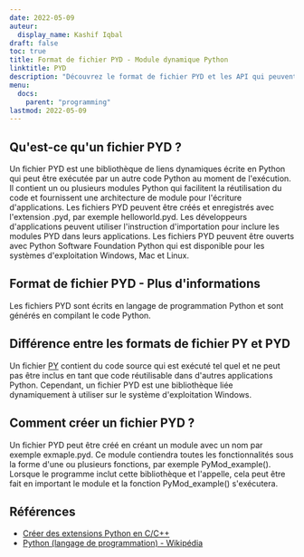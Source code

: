 ```yaml
---
date: 2022-05-09
auteur:
  display_name: Kashif Iqbal
draft: false
toc: true
title: Format de fichier PYD - Module dynamique Python
linktitle: PYD
description: "Découvrez le format de fichier PYD et les API qui peuvent créer et ouvrir des fichiers PYD."
menu:
  docs:
    parent: "programming"
lastmod: 2022-05-09
---
```


## Qu'est-ce qu'un fichier PYD ?

Un fichier PYD est une bibliothèque de liens dynamiques écrite en Python qui peut être exécutée par un autre code Python au moment de l'exécution. Il contient un ou plusieurs modules Python qui facilitent la réutilisation du code et fournissent une architecture de module pour l'écriture d'applications. Les fichiers PYD peuvent être créés et enregistrés avec l'extension .pyd, par exemple helloworld.pyd. Les développeurs d'applications peuvent utiliser l'instruction d'importation pour inclure les modules PYD dans leurs applications. Les fichiers PYD peuvent être ouverts avec Python Software Foundation Python qui est disponible pour les systèmes d'exploitation Windows, Mac et Linux.

## Format de fichier PYD - Plus d'informations

Les fichiers PYD sont écrits en langage de programmation Python et sont générés en compilant le code Python.

## Différence entre les formats de fichier PY et PYD

Un fichier [PY](/fr/programming/py/) contient du code source qui est exécuté tel quel et ne peut pas être inclus en tant que code réutilisable dans d'autres applications Python. Cependant, un fichier PYD est une bibliothèque liée dynamiquement à utiliser sur le système d'exploitation Windows.

## Comment créer un fichier PYD ?

Un fichier PYD peut être créé en créant un module avec un nom par exemple exmaple.pyd. Ce module contiendra toutes les fonctionnalités sous la forme d'une ou plusieurs fonctions, par exemple PyMod_example(). Lorsque le programme inclut cette bibliothèque et l'appelle, cela peut être fait en important le module et la fonction PyMod_example() s'exécutera.

## Références ##

* [Créer des extensions Python en C/C++](https://sebsauvage.net/python/mingw.html)
* [Python (langage de programmation) - Wikipédia](https://en.wikipedia.org/wiki/Python_(programming_language))

